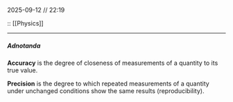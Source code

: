 2025-09-12 // 22:19

:: [[Physics]]

---
##### Adnotanda

**Accuracy** is the degree of closeness of measurements of a quantity to its true value.

**Precision** is the degree to which repeated measurements of a quantity under unchanged conditions show the same results (reproducibility).

